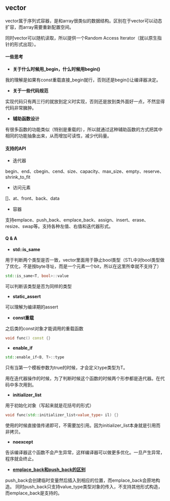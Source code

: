 ## vector

vector属于序列式容器，是和array很类似的数据结构。区别在于vector可以动态扩容，而array需要重新配置空间。

同时vector可以随机读取，所以提供一个Random Access Iterator（就以原生指针的形式出现）。

#### 一些思考

* **关于什么时候用_begin，什么时候用begin()**

我的理解是如果有const重载直接_begin就行，否则还是begin()让编译器决定。

* **关于一些代码规范**

实现代码只有两三行的就放到定义时实现，否则还是放到类外面好一点，不然显得代码非常臃肿。

* **辅助函数设计**

有很多函数的功能类似（特别是重载的），所以就通过这种辅助函数的方式把其中相同的功能抽象出来，从而增加可读性，减少代码量。

#### 支持的API

* 迭代器

begin、end、cbegin、cend、size、capacity、max_size、empty、reserve、shrink_to_fit

* 访问元素

[]、at、front、back、data

* 容器

支持emplace、push_back、emplace_back、assign、insert、erase、resize、swap等。支持各种左值、右值和迭代器形式。

#### Q & A

* **std::is_same**

用于判断两个类型是否一致，vector里面用于静止bool类型（STL中对bool类型做了优化，不是按byte寻址，而是一个元素一个bit，所以在这里所幸就不支持了）

```cpp
std::is_same<T, bool>::value
```
可以判断该类型是否为同样的类型

* **static_assert**

可以理解为编译期的assert

* **const重载**

之后类的const对象才能调用的重载函数

```cpp
void func() const {}
```

* **enable_if**

```cpp
std::enable_if<B, T>::type
```
只有当第一个模板参数为true的时候，才会定义type类型为T。

用在迭代器操作的时候，为了判断时候这个函数的时候两个形参都是迭代器。在代码中多次用到。

* **initializer_list**

用于初始化对象（写起来就是花括号的形式）

```cpp
void func(std::initializer_list<value_type> il) {}
```

使用的时候直接值传递即可，不需要加引用。因为initializer_list本身就是引用而非拷贝。

* **noexcept**

告诉编译器这个函数不会产生异常，这样编译器可以做更多优化。一旦产生异常，程序就会终止。

* **[emplace_back和push_back的区别](https://blog.csdn.net/xiaolewennofollow/article/details/52559364)**

push_back会创建临时变量然后插入到相应的位置，而emplace_back会原地构造。
同时push_back只支持value_type类型对象的传入，不支持其他形式构造，而emplace_back是支持的。
